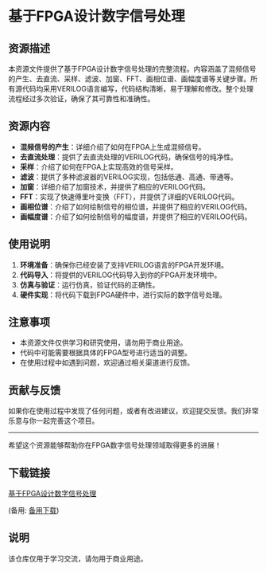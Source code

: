 # 基于FPGA设计数字信号处理

## 资源描述

本资源文件提供了基于FPGA设计数字信号处理的完整流程。内容涵盖了混频信号的产生、去直流、采样、滤波、加窗、FFT、画相位谱、画幅度谱等关键步骤。所有源代码均采用VERILOG语言编写，代码结构清晰，易于理解和修改。整个处理流程经过多次验证，确保了其可靠性和准确性。

## 资源内容

- **混频信号的产生**：详细介绍了如何在FPGA上生成混频信号。
- **去直流处理**：提供了去直流处理的VERILOG代码，确保信号的纯净性。
- **采样**：介绍了如何在FPGA上实现高效的信号采样。
- **滤波**：提供了多种滤波器的VERILOG实现，包括低通、高通、带通等。
- **加窗**：详细介绍了加窗技术，并提供了相应的VERILOG代码。
- **FFT**：实现了快速傅里叶变换（FFT），并提供了详细的VERILOG代码。
- **画相位谱**：介绍了如何绘制信号的相位谱，并提供了相应的VERILOG代码。
- **画幅度谱**：介绍了如何绘制信号的幅度谱，并提供了相应的VERILOG代码。

## 使用说明

1. **环境准备**：确保你已经安装了支持VERILOG语言的FPGA开发环境。
2. **代码导入**：将提供的VERILOG代码导入到你的FPGA开发环境中。
3. **仿真与验证**：运行仿真，验证代码的正确性。
4. **硬件实现**：将代码下载到FPGA硬件中，进行实际的数字信号处理。

## 注意事项

- 本资源文件仅供学习和研究使用，请勿用于商业用途。
- 代码中可能需要根据具体的FPGA型号进行适当的调整。
- 在使用过程中如遇到问题，欢迎通过相关渠道进行反馈。

## 贡献与反馈

如果你在使用过程中发现了任何问题，或者有改进建议，欢迎提交反馈。我们非常乐意与你一起完善这个项目。

---

希望这个资源能够帮助你在FPGA数字信号处理领域取得更多的进展！

## 下载链接
[基于FPGA设计数字信号处理](https://pan.quark.cn/s/4ae340188ce2) 

(备用: [备用下载](https://pan.baidu.com/s/1b-JRRhkEgCiwZBf7DTgN5Q?pwd=1234))

## 说明

该仓库仅用于学习交流，请勿用于商业用途。
